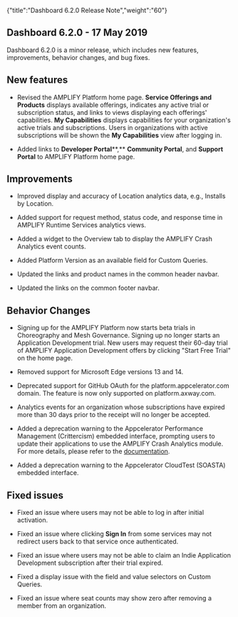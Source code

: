 {"title":"Dashboard 6.2.0 Release Note","weight":"60"}

## Dashboard 6.2.0 - 17 May 2019

Dashboard 6.2.0 is a minor release, which includes new features, improvements, behavior changes, and bug fixes.

## New features

* Revised the AMPLIFY Platform home page. **Service Offerings and Products** displays available offerings, indicates any active trial or subscription status, and links to views displaying each offerings' capabilities. **My Capabilities** displays capabilities for your organization's active trials and subscriptions. Users in organizations with active subscriptions will be shown the **My Capabilities** view after logging in.

* Added links to **Developer Portal****,** **Community Portal**, and **Support Portal** to AMPLIFY Platform home page.


## Improvements

* Improved display and accuracy of Location analytics data, e.g., Installs by Location.

* Added support for request method, status code, and response time in AMPLIFY Runtime Services analytics views.

* Added a widget to the Overview tab to display the AMPLIFY Crash Analytics event counts.

* Added Platform Version as an available field for Custom Queries.

* Updated the links and product names in the common header navbar.

* Updated the links on the common footer navbar.


## Behavior Changes

* Signing up for the AMPLIFY Platform now starts beta trials in Choreography and Mesh Governance. Signing up no longer starts an Application Development trial. New users may request their 60-day trial of AMPLIFY Application Development offers by clicking "Start Free Trial" on the home page.

* Removed support for Microsoft Edge versions 13 and 14.

* Deprecated support for GitHub OAuth for the platform.appcelerator.com domain. The feature is now only supported on platform.axway.com.

* Analytics events for an organization whose subscriptions have expired more than 30 days prior to the receipt will no longer be accepted.

* Added a deprecation warning to the Appcelerator Performance Management (Crittercism) embedded interface, prompting users to update their applications to use the AMPLIFY Crash Analytics module. For more details, please refer to the [documentation](https://docs.axway.com/bundle/AMPLIFY_Appcelerator_Services_allOS_en/page/amplify_crash_analytics.html).

* Added a deprecation warning to the Appcelerator CloudTest (SOASTA) embedded interface.


## Fixed issues

* Fixed an issue where users may not be able to log in after initial activation.

* Fixed an issue where clicking **Sign In** from some services may not redirect users back to that service once authenticated.

* Fixed an issue where users may not be able to claim an Indie Application Development subscription after their trial expired.

* Fixed a display issue with the field and value selectors on Custom Queries.

* Fixed an issue where seat counts may show zero after removing a member from an organization.

